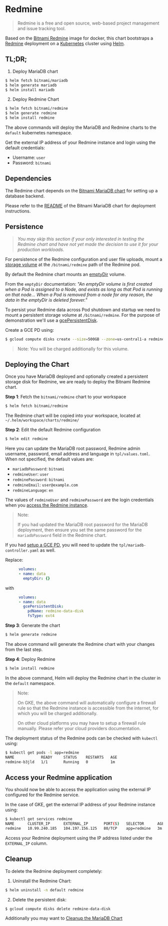 # Redmine

> Redmine is a free and open source, web-based project management and issue tracking tool.

Based on the [Bitnami Redmine](https://github.com/bitnami/redmine) image for docker, this chart bootstraps a [Redmine](https://redmine.org/) deployment on a [Kubernetes](https://kubernetes.io) cluster using [Helm](https://helm.sh).

## TL;DR;

1. Deploy MariaDB chart

```bash
$ helm fetch bitnami/mariadb
$ helm generate mariadb
$ helm install mariadb
```

2. Deploy Redmine Chart

```bash
$ helm fetch bitnami/redmine
$ helm generate redmine
$ helm install redmine
```

The above commands will deploy the MariaDB and Redmine charts to the `default` kubernetes namespace.

Get the external IP address of your Redmine instance and login using the default credentials:

 - Username: `user`
 - Password: `bitnami`

## Dependencies

The Redmine chart depends on the [Bitnami MariaDB chart](https://github.com/bitnami/charts/tree/master/mariadb) for setting up a database backend.

Please refer to the [README](https://github.com/bitnami/charts/tree/master/mariadb) of the Bitnami MariaDB chart for deployment instructions.

## Persistence

> *You may skip this section if your only interested in testing the Redmine chart and have not yet made the decision to use it for your production workloads.*

For persistence of the Redmine configuration and user file uploads, mount a [storage volume](http://kubernetes.io/v1.0/docs/user-guide/volumes.html) at the `/bitnami/redmine` path of the Redmine pod.

By default the Redmine chart mounts an [emptyDir](http://kubernetes.io/docs/user-guide/volumes/#emptydir) volume.

From the `emptyDir` documentation: *"An emptyDir volume is first created when a Pod is assigned to a Node, and exists as long as that Pod is running on that node... When a Pod is removed from a node for any reason, the data in the emptyDir is deleted forever."*

To persist your Redmine data across Pod shutdown and startup we need to mount a persistent storage volume at `/bitnami/redmine`. For the purpose of demonstration we'll use a [gcePersistentDisk](http://kubernetes.io/docs/user-guide/volumes/#gcepersistentdisk).

Create a GCE PD using:

```bash
$ gcloud compute disks create --size=500GB --zone=us-central1-a redmine-data-disk
```

> Note: You will be charged additionally for this volume.

## Deploying the Chart

Once you have MariaDB deployed and optionally created a persistent storage disk for Redmine, we are ready to deploy the Bitnami Redmine chart.

**Step 1**: Fetch the `bitnami/redmine` chart to your workspace

```bash
$ helm fetch bitnami/redmine
```

The Redmine chart will be copied into your workspace, located at `~/.helm/workspace/charts/redmine/`

**Step 2**: Edit the default Redmine configuration

```bash
$ helm edit redmine
```

Here you can update the MariaDB root password, Redmine admin username, password, email address and language in `tpl/values.toml`. When not specified, the default values are:

 - `mariadbPassword`: `bitnami`
 - `redmineUser`: `user`
 - `redminePassword`: `bitnami`
 - `redmineEmail`: `user@example.com`
 - `redmineLanguage`: `en`

The values of `redmineUser` and `redminePassword` are the login credentials when you [access the Redmine instance](#access-your-redmine-application).

> Note:
>
> If you had updated the MariaDB root password for the MariaDB deployment, then ensure you set the same password for the `mariadbPassword` field in the Redmine chart.

If you had [setup a GCE PD](#Persistence), you will need to update the `tpl/mariadb-controller.yaml` as well.

Replace:

```yaml
      volumes:
      - name: data
        emptyDir: {}
```

with

```yaml
      volumes:
      - name: data
        gcePersistentDisk:
          pdName: redmine-data-disk
          fsType: ext4
```

**Step 3**: Generate the chart

```bash
$ helm generate redmine
```

The above command will generate the Redmine chart with your changes from the last step.

**Step 4**: Deploy Redmine

```bash
$ helm install redmine
```

In the above command, Helm will deploy the Redmine chart in the cluster in the `default` namespace.

> Note:
>
> On GKE, the above command will automatically configure a firewall rule so that the Redmine instance is accessible from the internet, for which you will be charged additionally.
>
> On other cloud platforms you may have to setup a firewall rule manually. Please refer your cloud providers documentation.

The deployment status of the Redmine pods can be checked with `kubectl` using:

```bash
$ kubectl get pods -l app=redmine
NAME            READY     STATUS    RESTARTS   AGE
redmine-b3jld   1/1       Running   0          1m
```

## Access your Redmine application

You should now be able to access the application using the external IP configured for the Redmine service.

In the case of GKE, get the external IP address of your Redmine instance using:

```bash
$ kubectl get services redmine
NAME      CLUSTER_IP      EXTERNAL_IP       PORT(S)   SELECTOR      AGE
redmine   10.99.240.185   104.197.156.125   80/TCP    app=redmine   3m
```

Access your Redmine deployment using the IP address listed under the `EXTERNAL_IP` column.

## Cleanup

To delete the Redmine deployment completely:

1. Uninstall the Redmine Chart:

```bash
$ helm uninstall -n default redmine
```

2. Delete the persistent disk:

```bash
$ gcloud compute disks delete redmine-data-disk
```

Additionally you may want to [Cleanup the MariaDB Chart](https://github.com/bitnami/charts/tree/master/mariadb#cleanup)
